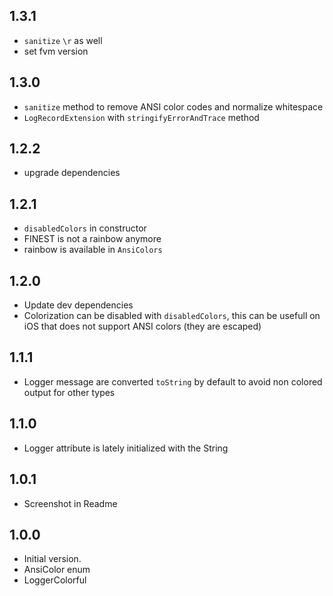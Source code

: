 ## 1.3.1

- `sanitize` `\r` as well
- set fvm version

## 1.3.0

- `sanitize` method to remove ANSI color codes and normalize whitespace
- `LogRecordExtension` with `stringifyErrorAndTrace` method

## 1.2.2

- upgrade dependencies

## 1.2.1

- `disabledColors` in constructor
- FINEST is not a rainbow anymore
- rainbow is available in `AnsiColors`

## 1.2.0

- Update dev dependencies 
- Colorization can be disabled with `disabledColors`, this can be usefull on iOS that does not support ANSI colors (they are escaped)

## 1.1.1

- Logger message are converted `toString` by default to avoid non colored output for other types

## 1.1.0

- Logger attribute is lately initialized with the String

## 1.0.1

- Screenshot in Readme

## 1.0.0

- Initial version.
- AnsiColor enum
- LoggerColorful
